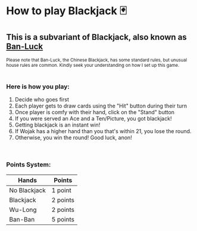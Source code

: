 # How to play Blackjack :black_joker:

## This is a subvariant of Blackjack, also known as [Ban-Luck](https://blog.seedly.sg/cny-games-guide/)
<sub>Please note that Ban-Luck, the Chinese Blackjack, has some standard rules, but unusual house rules are common. Kindly seek your understanding on how I set up this game.</sub><br><br/>

### **Here is how you play:**
1. Decide who goes first
2. Each player gets to draw cards using the "Hit" button during their turn
3. Once player is comfy with their hand, click on the "Stand" button
4. If you were served an Ace and a Ten/Picture, you got blackjack!
5. Getting blackjack is an instant win!
6. If Wojak has a higher hand than you that's within 21, you lose the round.
7. Otherwise, you win the round! Good luck, anon!

<br/>

### **Points System:**
<table>
    <thead>
        <tr>
            <th>Hands</th><th>Points</th>
        </tr>
    </thead>
    <tbody>
        <tr>
            <td>No Blackjack</td><td>1 point</td>
        </tr>
        <tr>
            <td>Blackjack</td><td>2 points</td>
        </tr>
        <tr>
            <td>Wu-Long</td><td>2 points</td>
        </tr>
        <tr>
            <td>Ban-Ban</td><td>5 points</td>
        </tr>
    </tbody>
</table>
